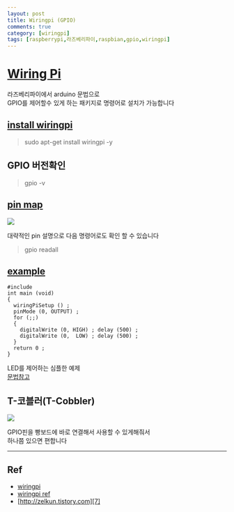 ```yaml
---
layout: post
title: Wiringpi (GPIO)
comments: true
category: [wiringpi]
tags: [raspberrypi,라즈베리파이,raspbian,gpio,wiringpi]
---
```


# [Wiring Pi][1]

라즈베리파이에서 arduino 문법으로  
GPIO를 제어할수 있게 하는 패키지로 명령어로 설치가 가능합니다

## [install wiringpi][2]

> sudo apt-get install wiringpi -y

## GPIO 버전확인  
> gpio -v

## [pin map][3]

<img src="http://wiringpi.com/wp-content/uploads/2013/03/gpio1.png" >

대략적인 pin 설명으로 다음 명령어로도 확인 할 수 있습니다 
> gpio readall


## [example][4]

<pre><code>#include <wiringPi.h>
int main (void)
{
  wiringPiSetup () ;
  pinMode (0, OUTPUT) ;
  for (;;)
  {
    digitalWrite (0, HIGH) ; delay (500) ;
    digitalWrite (0,  LOW) ; delay (500) ;
  }
  return 0 ;
}</code></pre>

LED를 제어하는 심플한 예제  
[문법참고][6]

## T-코블러(T-Cobbler)

<img src="https://img1.daumcdn.net/thumb/R1280x0/?scode=mtistory2&fname=http%3A%2F%2Fcfile5.uf.tistory.com%2Fimage%2F2272A6355946AC9C0FDD19">

GPIO핀을 빵보드에 바로 연결해서 사용할 수 있게해줘서  
하나쯤 있으면 편합니다

---

## Ref

- [wiringpi][1]  
- [wiringpi ref][5]
- [http://zelkun.tistory.com][7]

[1]: http://wiringpi.com/
[2]: http://wiringpi.com/download-and-install/
[3]: http://wiringpi.com/pins/
[4]: http://wiringpi.com/examples/
[5]: http://wiringpi.com/reference/
[6]: http://wiringpi.com/reference/core-functions/
[7]: https://zelkun.tistory.com/entry/000-Raspberry-Pi-라즈베리-파이-GPIO-T-Cobbler-T-코블러-연결하기

